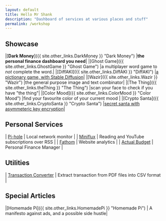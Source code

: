 ```yaml
---
layout: default
title: Hello Mr Shank
description: "Dashboard of services at various places and stuff"
permalink: /workshop
---
```


## Showcase

|[**Dark Money**]({{ site.other_links.DarkMoney }} "Dark Money")        |**the personal finance dashboard you need**|
|[Ghost Game]({{ site.other_links.GhostGame }} "Ghost Game")        |a multiplayer word game to _not_ complete the word.|
|[DiffAKI]({{ site.other_links.DiffAKI }} "DiffAKI")                |[a pictionary game, with Stable Diffusion](https://knhash.in/blog/i-also-want-to-do-something-with-stable-diffusion "[diffAKI]")|
|[Wazir]({{ site.other_links.Wazir }} "Wazir")                      |the general purpose image and text combinator|
|[The Thing]({{ site.other_links.theThing }} "The Thing")           |scan your face to check if you have "the thing"|
|[Color Mood]({{ site.other_links.ColorMood }} "Color Mood")        |find your favourite color of your current mood |
|[Crypto Santa]({{ site.other_links.CryptoSanta }} "Crypto Santa")  |[secret santa with asymmeteric key encryption](https://knhash.in/blog/crypto-santa)|

## Personal Services

| [Pi-hole](https://pi.knhash.in/admin)      | Local network monitor |
| [Miniflux](https://rss.knhash.in)          | Reading and YouTube subscriptions over RSS      |
| [Fathom](https://fathom.knhash.in)         | Website analytics                  |
| [Actual Budget](https://actual.knhash.in)  | Personal Finance Manager                         |

## Utilities

| [Transaction Converter](https://converter-transactions.streamlit.app/)      | Extract transaction from PDF files into CSV format |


## Special Articles

|[Homemade Pi]({{ site.other_links.HomemadePi }} "Homemade Pi") | A manifesto against ads, and a possible side hustle|
